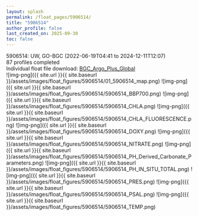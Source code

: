 ```yaml
---
layout: splash
permalink: /float_pages/5906514/
title: "5906514"
author_profile: false
last_created_on: 2025-09-30
toc: false
---
```

 
5906514: UW, GO-BGC (2022-06-19T04:41 to 2024-12-11T12:07)\
87 profiles completed\
Individual float file download: [BGC_Argo_Plus_Global](https://ftp.soest.hawaii.edu/bgc_argo_plus/Individual_Floats/outliers_removed/5906514_Sprof_processed.nc)\
![img-png]({{ site.url }}{{ site.baseurl }}/assets/images/float_figures/5906514/01_5906514_map.png)
![img-png]({{ site.url }}{{ site.baseurl }}/assets/images/float_figures/5906514/5906514_BBP700.png)
![img-png]({{ site.url }}{{ site.baseurl }}/assets/images/float_figures/5906514/5906514_CHLA.png)
![img-png]({{ site.url }}{{ site.baseurl }}/assets/images/float_figures/5906514/5906514_CHLA_FLUORESCENCE.png)
![img-png]({{ site.url }}{{ site.baseurl }}/assets/images/float_figures/5906514/5906514_DOXY.png)
![img-png]({{ site.url }}{{ site.baseurl }}/assets/images/float_figures/5906514/5906514_NITRATE.png)
![img-png]({{ site.url }}{{ site.baseurl }}/assets/images/float_figures/5906514/5906514_PH_Derived_Carbonate_Parameters.png)
![img-png]({{ site.url }}{{ site.baseurl }}/assets/images/float_figures/5906514/5906514_PH_IN_SITU_TOTAL.png)
![img-png]({{ site.url }}{{ site.baseurl }}/assets/images/float_figures/5906514/5906514_PRES.png)
![img-png]({{ site.url }}{{ site.baseurl }}/assets/images/float_figures/5906514/5906514_PSAL.png)
![img-png]({{ site.url }}{{ site.baseurl }}/assets/images/float_figures/5906514/5906514_TEMP.png)
